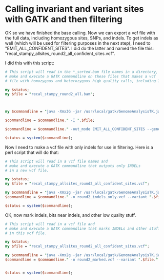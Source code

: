 # Calling invariant and variant sites with GATK and then filtering

OK so we have finished the base calling.  Now we can export a vcf file with the full data, including homozygous sites, SNPs, and indels.  To get indels as well (which will be used for filtering purposes in the next step), I need to  "EMIT_ALL_CONFIDENT_SITES".  I did do the latter and named the file this: "recal_stampy_allsites_round2_all_confident_sites.vcf".

I did this with this script:

```perl
# This script will read in the *_sorted.bam file names in a directory, and 
# make and execute a GATK commandline on these files that makes a vcf
# file with homozygous and heterozygous high quality calls, including INDELs.  

my $status;
my $file = "recal_stampy_round2_all.bam";



my $commandline = "java -Xmx3G -jar /usr/local/gatk/GenomeAnalysisTK.jar -T UnifiedGenotyper -R /home/ben/2015_BIO720/rhesus_genome/macaque_masked_chromosomes_ym.fasta";

$commandline = $commandline." -I ".$file;

$commandline = $commandline." -out_mode EMIT_ALL_CONFIDENT_SITES --genotype_likelihoods_model BOTH -o recal_stampy_allsites_round2_all_confident_sites.vcf";

$status = system($commandline);

```

Now I need to make a vcf file with only indels for use in filtering.  Here is a perl script that will do that:

```perl
# This script will read in a vcf file names and 
# make and execute a GATK commandline that outputs only INDELs
# in a new vcf file.  

my $status;
my $file = "recal_stampy_allsites_round2_all_confident_sites.vcf";

my $commandline = "java -Xmx2g -jar /usr/local/gatk/GenomeAnalysisTK.jar -T SelectVariants -R /home/ben/2015_BIO720/rhesus_genome/macaque_masked_chromosomes_ym.fasta"; 
$commandline = $commandline." -o round2_indels_only.vcf --variant ".$file." -selectType INDEL";

$status = system($commandline);

```

OK, now mark indels, bits near indels, and other low quality stuff.

``` perl
# This script will read in a vcf file and 
# make and execute a GATK commandline that marks INDELs and other stuff
# in this vcf file.  

my $status;
my $file = "recal_stampy_allsites_round2_all_confident_sites.vcf";

my $commandline = "java -Xmx2g -jar /usr/local/gatk/GenomeAnalysisTK.jar -T VariantFiltration -R /home/ben/2015_BIO720/rhesus_genome/macaque_masked_chromosomes_ym.fasta"; 
$commandline = $commandline." -o round2_marked.vcf --variant ".$file." -selectType INDEL --filterExpression "MQ0 >= 4 && ((MQ0 / (1.0 * DP)) > 0.1)" --filterName "HARD_TO_VALIDATE" --filterExpression "DP < 5 " --filterName "TooLowCoverage" --filterExpression "DP > 50 " --filterName "TooHighCoverage" --filterExpression "QUAL > 30.0 && QUAL < 50.0 && CHROM != 'chrY' && CHROM != 'chrX'" --filterName "LowQual_aDNA" --mask round2_indels_only.vcf --maskName INDEL --maskExtension 5";


$status = system($commandline);

```


